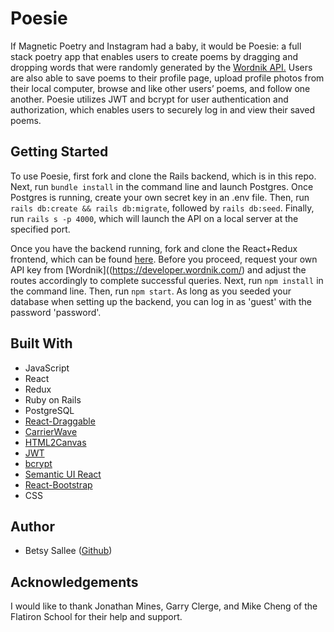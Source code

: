 # Poesie

If Magnetic Poetry and Instagram had a baby, it would be Poesie: a full stack poetry app that enables users to create poems by dragging and dropping words that were randomly generated by the [Wordnik API.](https://developer.wordnik.com/) Users are also able to save poems to their profile page, upload profile photos from their local computer, browse and like other users’ poems, and follow one another. Poesie utilizes JWT and bcrypt for user authentication and authorization, which enables users to securely log in and view their saved poems.

## Getting Started

To use Poesie, first fork and clone the Rails backend, which is in this repo. Next, run `bundle install` in the command line and launch Postgres. Once Postgres is running, create your own secret key in an .env file. Then, run `rails db:create && rails db:migrate`, followed by `rails db:seed`. Finally, run `rails s -p 4000`, which will launch the API on a local server at the specified port.

Once you have the backend running, fork and clone the React+Redux frontend, which can be found [here](https://github.com/ensallee/poesie_frontend). Before you proceed, request your own API key from [Wordnik]((https://developer.wordnik.com/) and adjust the routes accordingly to complete successful queries. Next, run `npm install` in the command line. Then, run `npm start`. As long as you seeded your database when setting up the backend, you can log in as 'guest' with the password 'password'.

## Built With
- JavaScript
- React
- Redux
- Ruby on Rails
- PostgreSQL
- [React-Draggable](https://github.com/mzabriskie/react-draggable)
- [CarrierWave](https://github.com/carrierwaveuploader/carrierwave)
- [HTML2Canvas](https://html2canvas.hertzen.com/)
- [JWT](https://jwt.io/)
- [bcrypt](https://rubygems.org/gems/bcrypt/versions/3.1.12)
- [Semantic UI React](https://react.semantic-ui.com/)
- [React-Bootstrap](https://react-bootstrap.github.io/)
- CSS

## Author
- Betsy Sallee ([Github](https://github.com/ensallee))

## Acknowledgements
I would like to thank Jonathan Mines, Garry Clerge, and Mike Cheng of the Flatiron School for their help and support.
